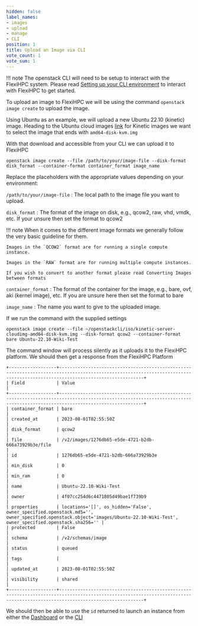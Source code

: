 ```yaml
---
hidden: false
label_names:
- images
- upload
- manage
- CLI
position: 1
title: Upload an Image via CLI
vote_count: 1
vote_sum: 1
---
```


!!! note
    The openstack CLI will need to be setup to interact with the FlexiHPC system. Please read [Setting up your CLI environment](../setting-up-your-CLI-environment/setting-up-your-cli-environment.md) to interact with FlexiHPC to get started.

To upload an image to FlexiHPC we will be using the command `openstack image create` to upload the image.

Using Ubuntu as an example, we will upload a new Ubuntu 22.10 (kinetic) image. Heading to the Ubuntu cloud images [link](https://cloud-images.ubuntu.com/kinetic/current/) for Kinetic images we want to select the image that ends with `amd64-disk-kvm.img` 

With that download and accessible from your CLI we can upload it to FlexiHPC

```
openstack image create --file /path/to/your/image-file --disk-format disk_format --container-format container_format image_name
```

Replace the placeholders with the appropriate values depending on your environment:

`/path/to/your/image-file`
:   The local path to the image file you want to upload.

`disk_format`
:   The format of the image on disk, e.g., qcow2, raw, vhd, vmdk, etc. If your unsure then set the format to qcow2

!!! note
    When it comes to the different image formats we generally follow the very basic guideline for them.

    Images in the `QCOW2` format are for running a single compute instance.

    Images in the `RAW` format are for running multiple compute instances.

    If you wish to convert to another format please read Converting Images between formats

`container_format`
:   The format of the container for the image, e.g., bare, ovf, aki (kernel image), etc. If you are unsure here then set the format to bare

`image_name`
:   The name you want to give to the uploaded image.

If we run the command with the supplied settings

```
openstack image create --file ~/openstackcli/iso/kinetic-server-cloudimg-amd64-disk-kvm.img --disk-format qcow2 --container-format bare Ubuntu-22.10-Wiki-Test
```

The command window will process silently as it uploads it to the FlexiHPC platform. We should then get a response from the FlexiHPC Platform

``` { .sh .no-copy }
+------------------+----------------------------------------------------------------------------------------------------------------------------------------------------------------------------+
| Field            | Value                                                                                                                                                                      |
+------------------+----------------------------------------------------------------------------------------------------------------------------------------------------------------------------+
| container_format | bare                                                                                                                                                                       |
| created_at       | 2023-08-01T02:55:50Z                                                                                                                                                       |
| disk_format      | qcow2                                                                                                                                                                      |
| file             | /v2/images/1276db65-e5de-4721-b2db-666a73929b3e/file                                                                                                                       |
| id               | 1276db65-e5de-4721-b2db-666a73929b3e                                                                                                                                       |
| min_disk         | 0                                                                                                                                                                          |
| min_ram          | 0                                                                                                                                                                          |
| name             | Ubuntu-22.10-Wiki-Test                                                                                                                                                     |
| owner            | 4f07cc254d6c4471805d49bae1f739b9                                                                                                                                           |
| properties       | locations='[]', os_hidden='False', owner_specified.openstack.md5='', owner_specified.openstack.object='images/Ubuntu-22.10-Wiki-Test', owner_specified.openstack.sha256='' |
| protected        | False                                                                                                                                                                      |
| schema           | /v2/schemas/image                                                                                                                                                          |
| status           | queued                                                                                                                                                                     |
| tags             |                                                                                                                                                                            |
| updated_at       | 2023-08-01T02:55:50Z                                                                                                                                                       |
| visibility       | shared                                                                                                                                                                     |
+------------------+----------------------------------------------------------------------------------------------------------------------------------------------------------------------------+
```

We should then be able to use the `id` returned to launch an instance from either the [Dashboard](../launch-and-mange-instances/launch-an-instance-via-dashboard.md) or the [CLI](../launch-and-mange-instances/launch-an-instance-via-cli.md)
